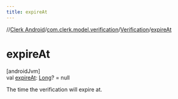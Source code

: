 ```yaml
---
title: expireAt
---
```

//[Clerk Android](../../../index.html)/[com.clerk.model.verification](../index.html)/[Verification](index.html)/[expireAt](expire-at.html)



# expireAt



[androidJvm]\
val [expireAt](expire-at.html): [Long](https://kotlinlang.org/api/latest/jvm/stdlib/kotlin-stdlib/kotlin/-long/index.html)? = null



The time the verification will expire at.




